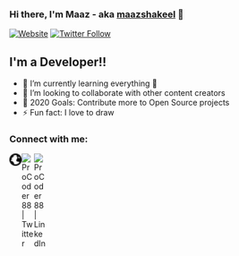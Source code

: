 ### Hi there, I'm Maaz - aka <a href="http://maazshakeel.ml">maazshakeel</a> 👋
[![Website](https://img.shields.io/website?label=maazshakeel.ml&style=for-the-badge&url=https%3A%2F%2Fcodestackr.com)](http://maazshakeel.ml)
[![Twitter Follow](https://img.shields.io/twitter/follow/ProCoder88?color=1DA1F2&logo=twitter&style=for-the-badge)](https://twitter.com/intent/follow?original_referer=https%3A%2F%2Fgithub.com%2FcodeSTACKr&screen_name=ProCoder88)

## I'm a Developer!!

- 🌱 I’m currently learning everything 🤣
- 👯 I’m looking to collaborate with other content creators
- 🥅 2020 Goals: Contribute more to Open Source projects
- ⚡ Fun fact: I love to draw

### Connect with me:


<a href="http://maazshakeel.ml"><img align="left" alt="http://maazshakeel.ml" width="22px" src="https://raw.githubusercontent.com/iconic/open-iconic/master/svg/globe.svg" /></a>
<a href="https://twitter.com/ProCoder88"><img align="left" alt="ProCoder88 | Twitter" width="22px" src="https://cdn.jsdelivr.net/npm/simple-icons@v3/icons/twitter.svg" /></a>
<a href="https://linkedin.com/in/ProCoder88"><img align="left" alt="ProCoder88 | LinkedIn" width="22px" src="https://cdn.jsdelivr.net/npm/simple-icons@v3/icons/linkedin.svg" /></a>

<br />
